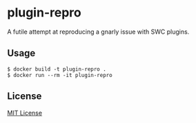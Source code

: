 # plugin-repro

A futile attempt at reproducing a gnarly issue with SWC plugins.

## Usage

```console
$ docker build -t plugin-repro .
$ docker run --rm -it plugin-repro
```

## License

[MIT License](LICENSE)
